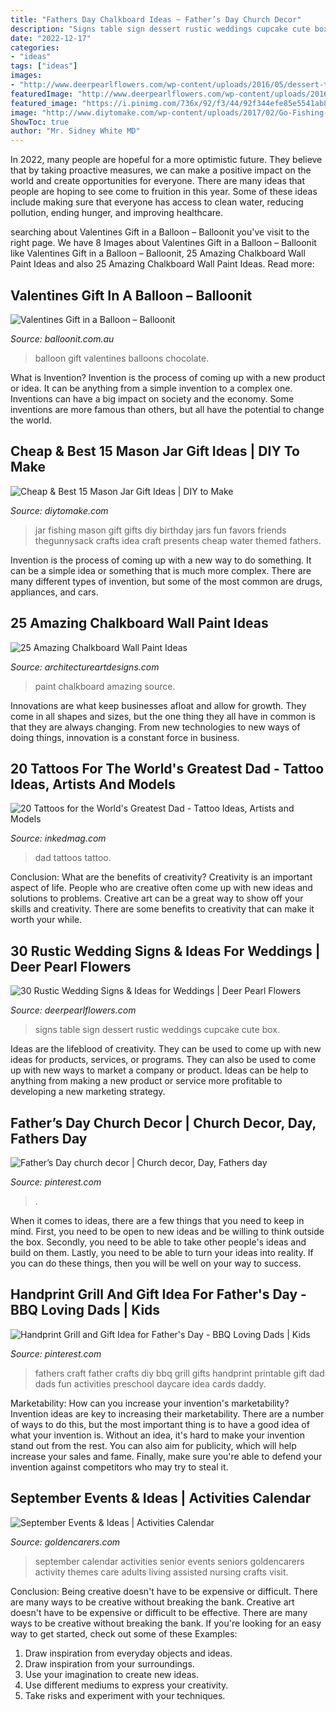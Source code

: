 ```yaml
---
title: "Fathers Day Chalkboard Ideas ~ Father’s Day Church Decor"
description: "Signs table sign dessert rustic weddings cupcake cute box"
date: "2022-12-17"
categories:
- "ideas"
tags: ["ideas"]
images:
- "http://www.deerpearlflowers.com/wp-content/uploads/2016/05/dessert-table-sign.jpg"
featuredImage: "http://www.deerpearlflowers.com/wp-content/uploads/2016/05/dessert-table-sign.jpg"
featured_image: "https://i.pinimg.com/736x/92/f3/44/92f344efe85e5541ab8d813842d0f6c4.jpg"
image: "http://www.diytomake.com/wp-content/uploads/2017/02/Go-Fishing-Mason-Jar-Gift.jpg"
ShowToc: true
author: "Mr. Sidney White MD"
---
```



In 2022, many people are hopeful for a more optimistic future. They believe that by taking proactive measures, we can make a positive impact on the world and create opportunities for everyone. There are many ideas that people are hoping to see come to fruition in this year. Some of these ideas include making sure that everyone has access to clean water, reducing pollution, ending hunger, and improving healthcare.

	

		
searching about Valentines Gift in a Balloon – Balloonit you've visit to the right page. We have 8 Images about Valentines Gift in a Balloon – Balloonit like Valentines Gift in a Balloon – Balloonit, 25 Amazing Chalkboard Wall Paint Ideas and also 25 Amazing Chalkboard Wall Paint Ideas. Read more:
		
    
## Valentines Gift In A Balloon – Balloonit

<img loading=lazy src="https://cdn.shopify.com/s/files/1/2724/4410/products/balloon_it_balloon_gift_valentines_teddy_poodle_chocolate_champagne_love_cut_ideas_personalised_1024x.png?v=1579423018" onerror="this.onerror=null;this.src='https://tse3.mm.bing.net/th?id=OIP.cyvWflg6KiYheledkiIDWQHaJ3&amp;pid=15.1';" alt="Valentines Gift in a Balloon – Balloonit">

_Source: balloonit.com.au_

>balloon gift valentines balloons chocolate. 

	

What is Invention?
Invention is the process of coming up with a new product or idea. It can be anything from a simple invention to a complex one. Inventions can have a big impact on society and the economy. Some inventions are more famous than others, but all have the potential to change the world.

    
## Cheap &amp; Best 15 Mason Jar Gift Ideas | DIY To Make

<img loading=lazy src="http://www.diytomake.com/wp-content/uploads/2017/02/Go-Fishing-Mason-Jar-Gift.jpg" onerror="this.onerror=null;this.src='https://tse2.mm.bing.net/th?id=OIP.zpWgx9cegrULtJFphzjBLQHaK1&amp;pid=15.1';" alt="Cheap &amp; Best 15 Mason Jar Gift Ideas | DIY to Make">

_Source: diytomake.com_

>jar fishing mason gift gifts diy birthday jars fun favors friends thegunnysack crafts idea craft presents cheap water themed fathers. 

	

Invention is the process of coming up with a new way to do something. It can be a simple idea or something that is much more complex. There are many different types of invention, but some of the most common are drugs, appliances, and cars.

    
## 25 Amazing Chalkboard Wall Paint Ideas

<img loading=lazy src="https://www.architectureartdesigns.com/wp-content/uploads/2013/06/137-630x982.jpg" onerror="this.onerror=null;this.src='https://tse4.mm.bing.net/th?id=OIP.onuR558ZkQ2wfOYs-5txLQHaLi&amp;pid=15.1';" alt="25 Amazing Chalkboard Wall Paint Ideas">

_Source: architectureartdesigns.com_

>paint chalkboard amazing source. 

	

Innovations are what keep businesses afloat and allow for growth. They come in all shapes and sizes, but the one thing they all have in common is that they are always changing. From new technologies to new ways of doing things, innovation is a constant force in business.

    
## 20 Tattoos For The World&#039;s Greatest Dad - Tattoo Ideas, Artists And Models

<img loading=lazy src="https://www.inkedmag.com/.image/t_share/MTY0Nzc2NzIzMTA2MjQ0NTY0/dad-tattoos-fb.jpg" onerror="this.onerror=null;this.src='https://tse4.mm.bing.net/th?id=OIP.sFPODyQ8HBmpwSj_XRTalQHaD4&amp;pid=15.1';" alt="20 Tattoos for the World&#039;s Greatest Dad - Tattoo Ideas, Artists and Models">

_Source: inkedmag.com_

>dad tattoos tattoo. 

	

Conclusion: What are the benefits of creativity?
Creativity is an important aspect of life. People who are creative often come up with new ideas and solutions to problems. Creative art can be a great way to show off your skills and creativity. There are some benefits to creativity that can make it worth your while.

    
## 30 Rustic Wedding Signs &amp; Ideas For Weddings | Deer Pearl Flowers

<img loading=lazy src="http://www.deerpearlflowers.com/wp-content/uploads/2016/05/dessert-table-sign.jpg" onerror="this.onerror=null;this.src='https://tse2.mm.bing.net/th?id=OIP.uv3Qqf6cX23SUYp-y84TzAHaLF&amp;pid=15.1';" alt="30 Rustic Wedding Signs &amp; Ideas for Weddings | Deer Pearl Flowers">

_Source: deerpearlflowers.com_

>signs table sign dessert rustic weddings cupcake cute box. 

	

Ideas are the lifeblood of creativity. They can be used to come up with new ideas for products, services, or programs. They can also be used to come up with new ways to market a company or product. Ideas can be help to anything from making a new product or service more profitable to developing a new marketing strategy.

    
## Father’s Day Church Decor | Church Decor, Day, Fathers Day

<img loading=lazy src="https://i.pinimg.com/736x/e0/08/9a/e0089a22421f83e77c118d6b3d5497fa.jpg" onerror="this.onerror=null;this.src='https://tse2.mm.bing.net/th?id=OIP.tjSkgSB4jkOwr_hiwbsn1gHaJ3&amp;pid=15.1';" alt="Father’s Day church decor | Church decor, Day, Fathers day">

_Source: pinterest.com_

>. 

	

When it comes to ideas, there are a few things that you need to keep in mind. First, you need to be open to new ideas and be willing to think outside the box. Secondly, you need to be able to take other people's ideas and build on them. Lastly, you need to be able to turn your ideas into reality. If you can do these things, then you will be well on your way to success.

    
## Handprint Grill And Gift Idea For Father&#039;s Day - BBQ Loving Dads | Kids

<img loading=lazy src="https://i.pinimg.com/736x/92/f3/44/92f344efe85e5541ab8d813842d0f6c4.jpg" onerror="this.onerror=null;this.src='https://tse1.mm.bing.net/th?id=OIP.tyiA-V66gkyzXWy5288Y5wHaKc&amp;pid=15.1';" alt="Handprint Grill and Gift Idea for Father&#039;s Day - BBQ Loving Dads | Kids">

_Source: pinterest.com_

>fathers craft father crafts diy bbq grill gifts handprint printable gift dad dads fun activities preschool daycare idea cards daddy. 

	

Marketability: How can you increase your invention's marketability?
Invention ideas are key to increasing their marketability. There are a number of ways to do this, but the most important thing is to have a good idea of what your invention is. Without an idea, it's hard to make your invention stand out from the rest. You can also aim for publicity, which will help increase your sales and fame. Finally, make sure you're able to defend your invention against competitors who may try to steal it.

    
## September Events &amp; Ideas | Activities Calendar

<img loading=lazy src="https://www.goldencarers.com/assets/img/calendar/09-september-pinterest.jpg" onerror="this.onerror=null;this.src='https://tse3.mm.bing.net/th?id=OIP.o3MRuk0t-woNWMNE7kg_FwHaMP&amp;pid=15.1';" alt="September Events &amp; Ideas | Activities Calendar">

_Source: goldencarers.com_

>september calendar activities senior events seniors goldencarers activity themes care adults living assisted nursing crafts visit. 

	

Conclusion: Being creative doesn't have to be expensive or difficult. There are many ways to be creative without breaking the bank.
Creative art doesn't have to be expensive or difficult to be effective. There are many ways to be creative without breaking the bank. If you're looking for an easy way to get started, check out some of these Examples: 
1. Draw inspiration from everyday objects and ideas.
2. Draw inspiration from your surroundings.
3. Use your imagination to create new ideas. 
4. Use different mediums to express your creativity.
5. Take risks and experiment with your techniques.

